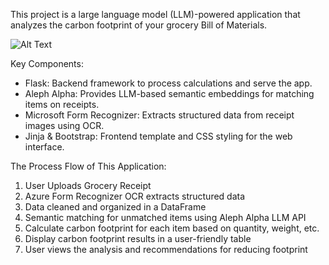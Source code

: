 This project is a large language model (LLM)-powered application that analyzes the carbon footprint of your grocery Bill of Materials.

![Alt Text](path/to/image.png)

Key Components:

* Flask: Backend framework to process calculations and serve the app.
* Aleph Alpha: Provides LLM-based semantic embeddings for matching items on receipts.
* Microsoft Form Recognizer: Extracts structured data from receipt images using OCR.
* Jinja & Bootstrap: Frontend template and CSS styling for the web interface.

The Process Flow of This Application:

1) User Uploads Grocery Receipt
2) Azure Form Recognizer OCR extracts structured data
3) Data cleaned and organized in a DataFrame
4) Semantic matching for unmatched items using Aleph Alpha LLM API
5) Calculate carbon footprint for each item based on quantity, weight, etc.
6) Display carbon footprint results in a user-friendly table
7) User views the analysis and recommendations for reducing footprint

